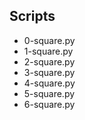 ## Scripts
- 0-square.py
- 1-square.py
- 2-square.py
- 3-square.py
- 4-square.py
- 5-square.py
- 6-square.py
